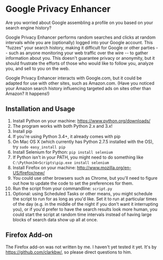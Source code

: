 Google Privacy Enhancer
=====================

Are you worried about Google assembling a profile on you based on your search engine history?

Google Privacy Enhancer performs random searches and clicks at random intervals while you are (optionally) logged into your Google account. This "fuzzes" your search history, making it difficult for Google or other parties -- such as anyone monitoring your web traffic over the wire -- to gather information about you. This doesn't guarantee privacy or anonymity, but it should frustrate the efforts of those who would like to follow you, analyze you, and sell to you on the web.

Google Privacy Enhancer interacts with Google.com, but it could be adapted for use with other sites, such as Amazon.com. (Have you noticed your Amazon search history influencing targeted ads on sites other than Amazon? It happens!)

Installation and Usage
------------

1. Install Python on your machine: https://www.python.org/downloads/
  2. The program works with both Python 2.x and 3.x!
2. Install pip
  3. If you're using Python 3.4+, it already comes with pip
  4. On Mac OS X (which currently has Python 2.7.5 installed with the OS), try `sudo easy_install pip`
3. Install Selenium for Python: `pip install selenium`
  4. If Python isn't in your PATH, you might need to do something like `C:\Python34>Scripts\pip.exe install selenium`
4. Install Firefox on your machine: http://www.mozilla.org/en-US/firefox/new/
  4. You could use other browsers such as Chrome, but you'll need to figure out how to update the code to set the preferences for them.
5. Run the script from your commandline: `script.py`
6. Optional: using Scheduled Tasks or other means, you might schedule the script to run for as long as you'd like. Set it to run at particular times of the day (e.g. in the middle of the night if you don't want it interrupting you), or if you'd prefer to have the search results look more human, you could start the script at random time intervals instead of having large blocks of search data show up all at once.

Firefox Add-on
------------

The Firefox add-on was not written by me. I haven't yet tested it yet. It's by https://github.com/clarkbw/, so please direct questions to him.
